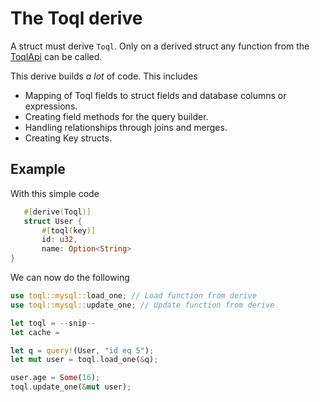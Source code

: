 # The Toql derive
A struct must derive `Toql`. Only on a derived struct any function from the [ToqlApi](../3-api/1-introduction.md) can be called.

This derive builds _a lot_ of code. This includes

- Mapping of Toql fields to struct fields and database columns or expressions.
- Creating field methods for the query builder.
- Handling relationships through joins and merges.
- Creating Key structs.


## Example

With this simple code

 ```rust
	#[derive(Toql)]
	struct User {
		#[toql(key)]
		id: u32,
		name: Option<String>
}
```

We can now do the following

```rust
use toql::mysql::load_one; // Load function from derive
use toql::mysql::update_one; // Update function from derive

let toql = --snip--
let cache = 

let q = query!(User, "id eq 5"); 
let mut user = toql.load_one(&q); 

user.age = Some(16);
toql.update_one(&mut user); 
```
